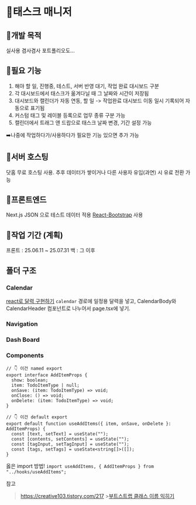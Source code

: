 # 💎태스크 매니저

## 💟개발 목적

실사용
겸사겸사 포트폴리오도...

## 💟필요 기능

1. 해야 할 일, 진행중, 테스트, 서버 반영 대기, 작업 완료 대시보드 구분
2. 각 대시보드에서 태스크가 옮겨다닐 때 그 날짜와 시간이 저장됨
3. 대시보드와 캘린더가 자동 연동, 할 일 -> 작업완료 대시보드 이동 일시 기록되어 자동으로 표기됨
4. 커스텀 태그 및 레이블 등록으로 업무 종류 구분 가능
5. 캘린더에서 트래그 앤 드랍으로 태스크 날짜 변경, 기간 설정 가능

➡️나중에 작업하다가/사용하다가 필요한 기능 있으면 추가 가능

## 💟서버 호스팅

닷홈 무료 호스팅 사용. 추후 데이터가 쌓이거나 다른 사용자 유입(과연) 시 유료 전환 가능

## 💟프론트엔드

Next.js
JSON 으로 테스트 데이터 적용
[React-Bootstrap](https://react-bootstrap.netlify.app/docs/getting-started/introduction) 사용

## 💟작업 기간 (계획)

프론트 : 25.06.11 ~ 25.07.31
백 : 그 이후

## 폴더 구조

### Calendar

[react로 달력 구현하기](https://velog.io/@rachel28/React-%EC%BA%98%EB%A6%B0%EB%8D%94%EB%A5%BC-%EA%B5%AC%ED%98%84%ED%95%B4%EB%B3%B4%EC%9E%90-feat.-date-fns)
`calendar` 경로에 일정용 달력을 넣고, CalendarBody와 CalendarHeader 컴포넌트로 나누어서 page.tsx에 넣기.

### Navigation

### Dash Board

### Components

```
// 👇 이건 named export
export interface AddItemProps {
  show: boolean;
  item: TodoItemType | null;
  onSave: (item: TodoItemType) => void;
  onClose: () => void;
  onDelete: (item: TodoItemType) => void;
}

// 👇 이건 default export
export default function useAddItems({ item, onSave, onDelete }: AddItemProps) {
  const [text, setText] = useState("");
  const [contents, setContents] = useState("");
  const [tagInput, setTagInput] = useState("");
  const [tags, setTags] = useState<string[]>([]);
}
```

옳은 import 방법!
`import useAddItems, { AddItemProps } from "../hooks/useAddItems";`

참고

> https://creative103.tistory.com/217 >[부트스트랩 클래스 이름 익히기](https://inpa.tistory.com/entry/BootStrap5-%F0%9F%93%9A-%EB%B6%80%ED%8A%B8%EC%8A%A4%ED%8A%B8%EB%9E%A9-%ED%81%B4%EB%9E%98%EC%8A%A4-%EC%9D%B4%EB%A6%84-%EC%A0%95%EB%A6%AC)
